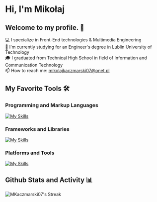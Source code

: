 # Hi, I'm Mikołaj 

## Welcome to my profile. 🤝

💻 I specialize in Front-End technologies & Multimedia Engineering <br>
🔬 I'm currently studying for an Engineer's degree in Lublin University of Technology <br>
🎓 I graduated from Technical High School in field of Information and Communication Technology <br>
📫 How to reach me: mikolajkaczmarski07@onet.pl

##  My Favorite Tools 🛠️
### Programming and Markup Languages
[![My Skills](https://skillicons.dev/icons?i=ts,js,html,css)](https://skillicons.dev)


### Frameworks and Libraries
[![My Skills](https://skillicons.dev/icons?i=angular,tailwind,threejs,scss,materialui)](https://skillicons.dev)

### Platforms and Tools
[![My Skills](https://skillicons.dev/icons?i=firebase,illustrator,arduino,bash,git)](https://skillicons.dev)


## Github Stats and Activity 📊
![MKaczmarski07's Streak](https://github-readme-streak-stats.herokuapp.com/?user=MKaczmarski07&theme=dark&hide_border=true)
